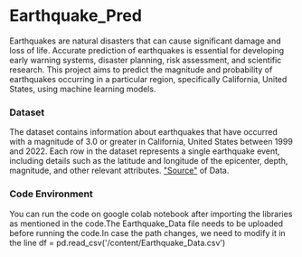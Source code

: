 # Earthquake_Pred

Earthquakes are natural disasters that can cause significant damage and loss of life. Accurate prediction of earthquakes is essential for developing early warning systems, disaster planning, risk assessment, and scientific research. This project aims to predict the magnitude and probability of earthquakes occurring in a particular region, specifically California, United States, using machine learning models.

<h3>Dataset</h3>
The dataset contains information about earthquakes that have occurred with a magnitude of 3.0 or greater in California, United States between 1999 and 2022.
Each row in the dataset represents a single earthquake event, including details such as the latitude and longitude of the epicenter, depth, magnitude, and other relevant attributes.
<a href="https://ncedc.org/ncedc/catalog-search.html">"Source"</a> of Data.

<h3>Code Environment</h3>

You can run the code on google colab notebook after importing the libraries as mentioned in the code.The Earthquake_Data file needs to be uploaded before running the code.In case the path changes, we need to modify it in the line 
</n> df = pd.read_csv('/content/Earthquake_Data.csv')

